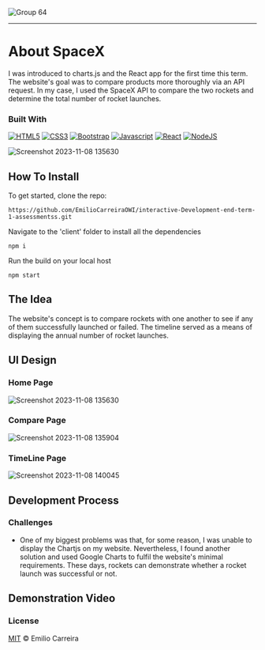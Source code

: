 ![Group 64](https://github.com/EmilioCarreiraOWI/interactive-Development-end-term-1-assessmentss/assets/113447065/967c8d79-39f0-496a-a84c-018ad0140287)

- - - -

# About SpaceX

I was introduced to charts.js and the React app for the first time this term. The website's goal was to compare products more thoroughly via an API request. In my case, I used the SpaceX API to compare the two rockets and determine the total number of rocket launches. 

### Built With
[![HTML5](https://img.shields.io/badge/HTML5-E34F26?style=for-the-badge&logo=html5&logoColor=white)](https://www.w3.org/html/)
[![CSS3](https://img.shields.io/badge/CSS3-1572B6?style=for-the-badge&logo=css3&logoColor=white)](https://www.w3.org/Style/CSS/Overview.en.html)
[![Bootstrap](https://img.shields.io/badge/Bootstrap-563D7C?style=for-the-badge&logo=bootstrap&logoColor=white)](https://getbootstrap.com/)
[![Javascript](https://img.shields.io/badge/JavaScript-323330?style=for-the-badge&logo=javascript&logoColor=F7DF1E)](https://www.javascript.com/)
[![React](https://img.shields.io/badge/React-20232A?style=for-the-badge&logo=react&logoColor=61DAFB)](https://react.dev/)
[![NodeJS](https://img.shields.io/badge/Node.js-339933?style=for-the-badge&logo=nodedotjs&logoColor=white)](https://nodejs.org/en)


![Screenshot 2023-11-08 135630](https://github.com/EmilioCarreiraOWI/interactive-Development-end-term-1-assessmentss/assets/113447065/c02d57fc-b9f2-4234-ac05-e48f2814fcc0)


## How To Install

To get started, clone the repo:
```
https://github.com/EmilioCarreiraOWI/interactive-Development-end-term-1-assessmentss.git
```

Navigate to the 'client' folder to install all the dependencies
```
npm i
```

Run the build on your local host
```
npm start
```


## The Idea

The website's concept is to compare rockets with one another to see if any of them successfully launched or failed. The timeline served as a means of displaying the annual number of rocket launches.

## UI Design

### Home Page
![Screenshot 2023-11-08 135630](https://github.com/EmilioCarreiraOWI/interactive-Development-end-term-1-assessmentss/assets/113447065/c02d57fc-b9f2-4234-ac05-e48f2814fcc0)

### Compare Page
![Screenshot 2023-11-08 135904](https://github.com/EmilioCarreiraOWI/interactive-Development-end-term-1-assessmentss/assets/113447065/b2608953-4127-4ff5-96d9-91b48e6902e1)

### TimeLine Page
![Screenshot 2023-11-08 140045](https://github.com/EmilioCarreiraOWI/interactive-Development-end-term-1-assessmentss/assets/113447065/125e5bb7-37b5-4b9b-92d8-375fc5dc5303)

## Development Process

### Challenges
* One of my biggest problems was that, for some reason, I was unable to display the Chartjs on my website. Nevertheless, I found another solution and used Google Charts to fulfil the website's minimal requirements. These days, rockets can demonstrate whether a rocket launch was successful or not.

## Demonstration Video

### License
[MIT](LICENSE) © Emilio Carreira
